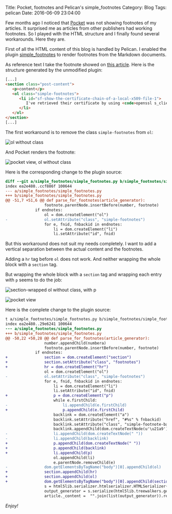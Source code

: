 Title: Pocket, footnotes and Pelican's simple_footnotes
Category: Blog
Tags: pelican
Date: 2016-06-09 23:04:00

Few months ago I noticed that [Pocket](https://getpocket) was not showing footnotes of my articles. It surprised me as articles from other publishers had working footnotes. So I played with the HTML structure and I finally found several workarounds. Here they are.

First of all the HTML content of this blog is handled by Pelican. I enabled the plugin [simple_footnotes](https://github.com/getpelican/pelican-plugins/tree/master/simple_footnotes) to render footnotes from the Markdown documents.

As reference text I take the footnote showed on [this article](/blog/2015/04/10/show-the-certificate-chain-of-a-local-x509-file/#fn-show-the-certificate-chain-of-a-local-x509-file-1). Here is the structure generated by the unmodified plugin:

``` html
[...]
<section class="post-content">
   <p>content</p>
   <ol class="simple-footnotes">
      <li id="sf-show-the-certificate-chain-of-a-local-x509-file-1">
         I've retrieved their certificate by using <code>openssl s_client</code> but by default it shows only the first certificate. Use the option <code>-showcerts</code> to see the complete chain <a class="simple-footnote-back" href="#sf-show-the-certificate-chain-of-a-local-x509-file-1-back">↩</a>
      </li>
   </ol>
</section>
[...]
```

The first workaround is to remove the class `simple-footnotes` from `ol`:

![ol without class](/images/2016/06/html-ol-wo-class.png)

And Pocket renders the footnote:

![pocket view, ol without class](/images/2016/06/pocket-ol-wo-class.png)

Here is the corresponding change to the plugin source:

``` diff
diff --git a/simple_footnotes/simple_footnotes.py b/simple_footnotes/simple_footnotes.py
index ea2e480..ccf886f 100644
--- a/simple_footnotes/simple_footnotes.py
+++ b/simple_footnotes/simple_footnotes.py
@@ -51,7 +51,6 @@ def parse_for_footnotes(article_generator):
                 footnote.parentNode.insertBefore(number, footnote)
             if endnotes:
                 ol = dom.createElement("ol")
-                ol.setAttribute("class", "simple-footnotes")
                 for e, fnid, fnbackid in endnotes:
                     li = dom.createElement("li")
                     li.setAttribute("id", fnid)

```

But this workaround does not suit my needs completely. I want to add a vertical separation between the actual content and the footnotes.

Adding a `hr` tag before `ol` does not work. And neither wrapping the whole block with a `section` tag.

But wrapping the whole block with a `section` tag and wrapping each entry with `p` seems to do the job:

![section-wrapped ol without class, with p](/images/2016/06/html-section-ol-hr-p.png)

![pocket view](/images/2016/06/pocket-section-ol-hr-p.png)

Here is the complete change to the plugin source:

``` diff
t a/simple_footnotes/simple_footnotes.py b/simple_footnotes/simple_footnotes.py
index ea2e480..29e6241 100644
--- a/simple_footnotes/simple_footnotes.py
+++ b/simple_footnotes/simple_footnotes.py
@@ -50,22 +50,28 @@ def parse_for_footnotes(article_generator):
                 number.appendChild(numbera)
                 footnote.parentNode.insertBefore(number, footnote)
             if endnotes:
+                section = dom.createElement("section")
+                section.setAttribute("class", "footnotes")
+                hr = dom.createElement("hr")
                 ol = dom.createElement("ol")
-                ol.setAttribute("class", "simple-footnotes")
                 for e, fnid, fnbackid in endnotes:
                     li = dom.createElement("li")
                     li.setAttribute("id", fnid)
+                    p = dom.createElement("p")
                     while e.firstChild:
-                        li.appendChild(e.firstChild)
+                        p.appendChild(e.firstChild)
                     backlink = dom.createElement("a")
                     backlink.setAttribute("href", "#%s" % fnbackid)
                     backlink.setAttribute("class", "simple-footnote-back")
                     backlink.appendChild(dom.createTextNode(u'\u21a9'))
-                    li.appendChild(dom.createTextNode(" "))
-                    li.appendChild(backlink)
+                    p.appendChild(dom.createTextNode(" "))
+                    p.appendChild(backlink)
+                    li.appendChild(p)
                     ol.appendChild(li)
                     e.parentNode.removeChild(e)
-                dom.getElementsByTagName("body")[0].appendChild(ol)
+                section.appendChild(hr)
+                section.appendChild(ol)
+                dom.getElementsByTagName("body")[0].appendChild(section)
                 s = html5lib.serializer.htmlserializer.HTMLSerializer(omit_optional_tags=False, quote_attr_values=True)
                 output_generator = s.serialize(html5lib.treewalkers.getTreeWalker("dom")(dom.getElementsByTagName("body")[0]))
                 article._content =  "".join(list(output_generator)).replace(
```

_Enjoy!_

